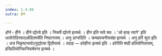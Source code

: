 ```yaml
---
index: 1.4.86
sutra: हीने

---
```

_हीने_ - हीने । हीने द्योत्ये इति । निकर्षे द्योत्ये इत्यर्थः । हीन इति भावे क्तः । 'ओ हाक् त्यागे' इति धातोरोदित्त्वात्ओदितश्चे॑ति निष्ठानत्वम् । अनुः प्राग्वदिति । क्रमप्रवचनीयसंज्ञ इत्यर्थः । अनु हरिं सुरा इति । अत्र निकृष्टभावोऽनुद्योत्या द्वितीयार्थः । तदाह — हरेर्हीना इत्यर्थ इति । हरेरिति षष्ठी प्रतियोगितायाम्, हरिप्रतियोगिकनिकर्षवन्त इत्यर्थः ।